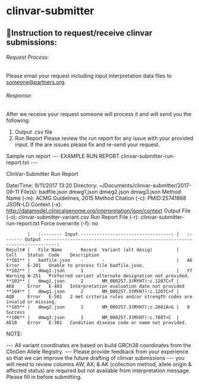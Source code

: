 # clinvar-submitter
##                                                                                                                                                                                                                                                                                                                                                                                                                                 Instruction to request/receive clinvar submissions:

###### Request Process: 
Please email your request including input interpretation data files to someone@partners.org. 

###### Response:
After we receive your request someone will process it and will send you the following:
1. Output .csv file
2. Run Report
Please review the run report for any issue with your provided input. If the are issues please fix and re-send your request.

Sample run report 
--- EXAMPLE RUN REPORT clinvar-submitter-run-report.txt ---

ClinVar-Submitter Run Report

Date/Time: 				9/11/2017 13:20
Directory: 				~/Documents/clinvar-submitter/2017-09-11
File(s):				badfile.json
						dmwg1.json
						dmwg2.json
						dmwg3.json
Method Name (-m):		ACMG Guidelines, 2015
Method Citation (-c): 	PMID:25741868
JSON-LD Context (-x): 	http://datamodel.clinicalgenome.org/interpretation/json/context
Output File (-o): 		clinvar-submitter-variant.csv
Run Report File (-r): 	clinvar-submitter-run-report.txt
Force overwrite (-f): 	no

```
		|	:-------- Input ----------------------------------:	|	:------- Output ---------------------------------------------------------------------------:
Result#	|	File Name		Record	Variant (alt desig)			|	Cell	Status	Code	Description	
**101**	|	badfile.json	-		-							|	A6		Error	E-201	Unable to process file badfile.json.
**102**	|	dmwg1.json		1		-							|	Y7		Warning	W-251	Preferred variant alternate designation not provided.
**103**	|	dmwg1.json		2		NM_000257.3(MYH7):c.1207C>T	|	AK8		Error	E-403	Interpretation evaluation date not provided	
**104**	|	dmwg1.json		2		NM_000257.3(MYH7):c.1207C>T	|	AQ8		Error	E-501	2 met criteria rules and/or strength codes are invalid or missing.	
**105**	|	dmwg2.json		1		NM_000257.3(MYH7):c.2681A>G	|	9		Success			
**106**	|	dmwg3.json		1		NM_000257.3(MYH7):c.788T>C	|	AE10	Error	E-301	Condition disease code or name not provided.	

```

NOTE: 

--- All variant coordinates are based on build GRCh38 coordinates from the ClinGen Allele Registry.
--- Please provide feedback from your experience so that we can improve the future drafting of clinvar submissions
--- you will need to review columns AW, AX, & AK (collection method, allele origin & affected status) are required but not available from interpretation message. Please fill in before submitting.
